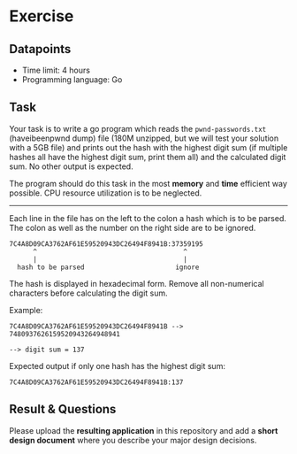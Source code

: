 # Exercise

## Datapoints
- Time limit: 4 hours
- Programming language: Go


## Task
Your task is to write a go program which reads the `pwnd-passwords.txt` (haveibeenpwnd dump) file (180M unzipped, but we will test your solution with a 5GB file)
and prints out the hash with the highest digit sum (if multiple hashes all have the highest digit sum, print them all) and the calculated digit sum. 
No other output is expected. 

The program should do this task in the most **memory** and **time** efficient way possible. CPU resource utilization is to be neglected.

---

Each line in the file has on the left to the colon a hash which is to be parsed. The colon as well as the number on the right side are to be ignored.

```
7C4A8D09CA3762AF61E59520943DC26494F8941B:37359195
      ^                                     ^
      |                                     |
  hash to be parsed                       ignore
```

The hash is displayed in hexadecimal form. Remove all non-numerical characters before calculating the digit sum.

Example:
```
7C4A8D09CA3762AF61E59520943DC26494F8941B --> 7480937626159520943264948941

--> digit sum = 137
```

Expected output if only one hash has the highest digit sum:
```
7C4A8D09CA3762AF61E59520943DC26494F8941B:137
```


## Result & Questions

Please upload the **resulting application** in this repository and add a **short design document** where you describe your major design decisions.
